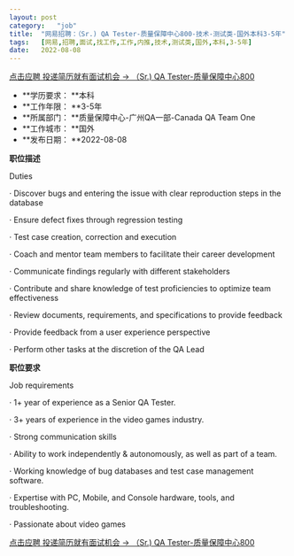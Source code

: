 ```yaml
---
layout:	post
category:	"job"
title:	"网易招聘：（Sr.) QA Tester-质量保障中心800-技术-测试类-国外本科3-5年"
tags:	[网易,招聘,面试,找工作,工作,内推,技术,测试类,国外,本科,3-5年]
date:	2022-08-08
---
```


[点击应聘 投递简历就有面试机会 ->  （Sr.) QA Tester-质量保障中心800](http://mobile.bole.netease.com/bole/boleDetail?id=42164&employeeId=346f03c3cda5f04c&key=all)



- **学历要求： **本科
- **工作年限： **3-5年
- **所属部门： **质量保障中心-广州QA一部-Canada QA Team One
- **工作城市： **国外
- **发布日期： **2022-08-08



**职位描述**

Duties



·       Discover bugs and entering the issue with clear reproduction steps in the database



·       Ensure defect fixes through regression testing



·       Test case creation, correction and execution



·       Coach and mentor team members to facilitate their career development



·       Communicate findings regularly with different stakeholders



·       Contribute and share knowledge of test proficiencies to optimize team effectiveness



·       Review documents, requirements, and specifications to provide feedback



·       Provide feedback from a user experience perspective



·       Perform other tasks at the discretion of the QA Lead



**职位要求**

Job requirements



·       1+ year of experience as a Senior QA Tester.



·       3+ years of experience in the video games industry.



·       Strong communication skills



·       Ability to work independently &amp; autonomously, as well as part of a team.



·       Working knowledge of bug databases and test case management software.



·       Expertise with PC, Mobile, and Console hardware, tools, and troubleshooting.



·       Passionate about video games



[点击应聘 投递简历就有面试机会 ->  （Sr.) QA Tester-质量保障中心800](http://mobile.bole.netease.com/bole/boleDetail?id=42164&employeeId=346f03c3cda5f04c&key=all)